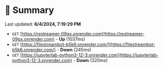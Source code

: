 # 📖 Summary
Last updated: **6/4/2024, 7:19:29 PM**

- `GET` [https://restreamer-09gx.onrender.com](https://restreamer-09gx.onrender.com) - **Up** (1037ms)
- `GET` [https://filestreambot-b5k6.onrender.com/](https://filestreambot-b5k6.onrender.com/) - **Down** (245ms)
- `GET` [https://jupyterlab-python3-12-3.onrender.com](https://jupyterlab-python3-12-3.onrender.com) - **Down** (320ms)
